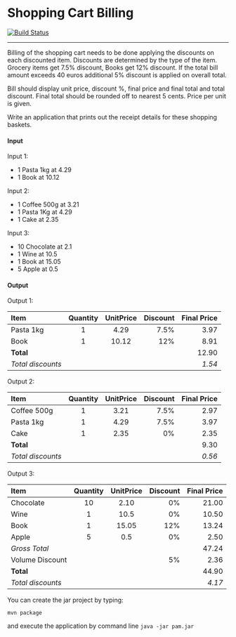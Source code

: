# Shopping Cart Billing 

[![Build Status](https://travis-ci.org/sbilello/pam.svg?branch=master)](https://travis-ci.org/sbilello/pam)

-------------------------
Billing of the shopping cart needs to be done applying the discounts on each discounted item. Discounts are determined by the type of the item. 
Grocery items get 7.5% discount, Books get 12% discount. If the total bill amount exceeds 40 euros additional 5% discount is applied on overall total.

Bill should display unit price, discount %, final price and final total and total discount. Final total should be rounded off to nearest 5 cents. Price per unit is given.

Write an application that prints out the receipt details for these shopping baskets.

#### Input
Input 1:
* 1 Pasta 1kg at 4.29
* 1 Book at 10.12

Input 2:
* 1 Coffee 500g at 3.21
* 1 Pasta 1Kg at 4.29
* 1 Cake at 2.35

Input 3:
* 10 Chocolate at 2.1
* 1 Wine at 10.5
* 1 Book at 15.05
* 5 Apple at 0.5

#### Output 
Output 1:

| Item | Quantity | UnitPrice | Discount | Final Price |
|:-----|:--------:|:---------:|---------:|------------:|
| Pasta 1kg | 1 | 4.29 | 7.5% | 3.97 |
| Book | 1 | 10.12 | 12% | 8.91 |
| **Total** | | | | 12.90 |
| *Total discounts* | | | | *1.54* |

Output 2:

| Item | Quantity | UnitPrice | Discount | Final Price |
|:-----|:--------:|:---------:|---------:|------------:|
| Coffee 500g | 1 | 3.21 | 7.5% | 2.97 |
| Pasta 1kg | 1 | 4.29 | 7.5% | 3.97 |
| Cake | 1 | 2.35 | 0% | 2.35 |
| **Total** | | | | 9.30 |
| *Total discounts* | | | | *0.56* |

Output 3:

| Item | Quantity | UnitPrice | Discount | Final Price |
|:-----|:--------:|:---------:|---------:|------------:|
| Chocolate | 10 | 2.10 | 0% | 21.00 |
| Wine | 1 | 10.5 | 0% | 10.50 |
| Book | 1 | 15.05 | 12% | 13.24 |
| Apple | 5 | 0.5 | 0% | 2.50 |
| *Gross Total* | | | | 47.24 |
| Volume Discount | | | 5% | 2.36 |
| **Total** | | | | 44.90 |
| *Total discounts* | | | | *4.17* |


You can create the jar project by typing:

`mvn package` 

and execute the application by command line `java -jar pam.jar`
